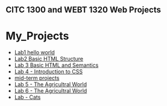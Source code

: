 ## CITC 1300 and WEBT 1320 Web Projects
<h1>My_Projects</h1>

<ul>
<li><a href="lab1/index.html" target="_blank">Lab1 hello world</a></li>
<li><a href="Lab 2/Index.html" target="_blank">Lab2 Basic HTML Structure </a></li>
<li><a href="Lab 3/Index.html" target="_blank">Lab 3 Basic HTML and Semantics</a></li>
<li><a href="Lab 4/Index.html" target="_blank">Lab 4 - Introduction to CSS</a></li> 
<li><a href="midterm/Index.html" target="_blank">mid-term projects</a></li> 
<li><a href="Lab 5/index.html" target="_blank">Lab 5 - The Agricultral World</a></li> 
<li><a href="Lab 6/index.html" target="_blank">Lab 6 - The Agricultral World</a></li>
<li><a href="Lab 7/index.html" target="_blank">Lab - Cats</a></li>
</ul>


